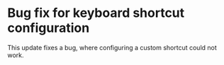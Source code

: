 <h1>Bug fix for keyboard shortcut configuration</h1>

This update fixes a bug, where configuring a custom shortcut could not work.
